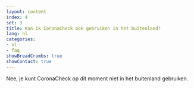 ```yaml
---
layout: content
index: 4
set: 3
title: Kan ik CoronaCheck ook gebruiken in het buitenland?
lang: nl
categories:
- nl
- faq
showBreadCrumbs: true
showContact: true
---
```

Nee, je kunt CoronaCheck op dit moment niet in het buitenland gebruiken.
